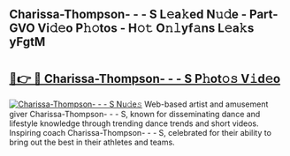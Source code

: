 ## Charissa-Thompson- - - S L𝚎a𝚔ed N𝚞𝚍e - Part-GVO Vi𝚍𝚎o P𝚑𝚘tos - H𝚘𝚝 O𝚗𝚕yf𝚊ns L𝚎a𝚔s yFgtM

# <h2><a href="http://kf8o9lm.oniu.top/?m=Charissa-Thompson-+-+-+S">🔗👉 🔴 Charissa-Thompson- - - S P𝚑ot𝚘𝚜 V𝚒d𝚎o</a></h2>

[![Charissa-Thompson- - - S Nu𝚍e𝚜](https://i.imgur.com/0qMVB7G.gif)](http://kf8o9lm.oniu.top/?m=Charissa-Thompson-+-+-+S)
Web-based artist and amusement giver Charissa-Thompson- - - S, known for disseminating dance and lifestyle knowledge through trending dance trends and short videos. Inspiring coach Charissa-Thompson- - - S, celebrated for their ability to bring out the best in their athletes and teams.  
